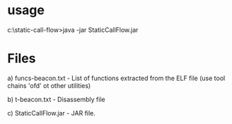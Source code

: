 # usage

c:\static-call-flow>java -jar StaticCallFlow.jar

# Files

a) funcs-beacon.txt - List of functions extracted from the ELF file
   (use tool chains 'ofd' ot other utilities)

b) t-beacon.txt - Disassembly file 

c) StaticCallFlow.jar - JAR file.